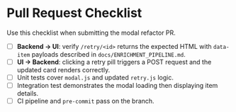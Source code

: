 # Pull Request Checklist

Use this checklist when submitting the modal refactor PR.

- [ ] **Backend → UI**: verify `/retry/<id>` returns the expected HTML with `data-item` payloads described in `docs/ENRICHMENT_PIPELINE.md`.
- [ ] **UI → Backend**: clicking a retry pill triggers a POST request and the updated card renders correctly.
- [ ] Unit tests cover `modal.js` and updated `retry.js` logic.
- [ ] Integration test demonstrates the modal loading then displaying item details.
- [ ] CI pipeline and `pre-commit` pass on the branch.
